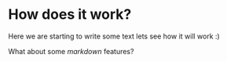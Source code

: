 # How does it work?

Here we are starting to write some text lets see how it will work :)

What about some *markdown* features?